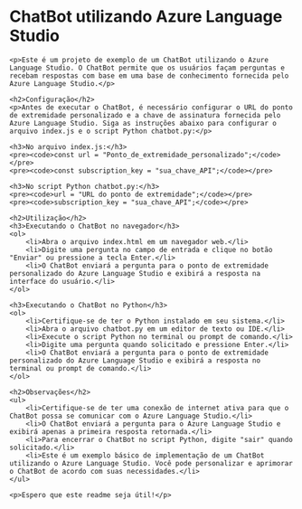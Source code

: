 # ChatBot utilizando Azure Language Studio
    <p>Este é um projeto de exemplo de um ChatBot utilizando o Azure Language Studio. O ChatBot permite que os usuários façam perguntas e recebam respostas com base em uma base de conhecimento fornecida pelo Azure Language Studio.</p>

    <h2>Configuração</h2>
    <p>Antes de executar o ChatBot, é necessário configurar o URL do ponto de extremidade personalizado e a chave de assinatura fornecida pelo Azure Language Studio. Siga as instruções abaixo para configurar o arquivo index.js e o script Python chatbot.py:</p>

    <h3>No arquivo index.js:</h3>
    <pre><code>const url = "Ponto_de_extremidade_personalizado";</code></pre>
    <pre><code>const subscription_key = "sua_chave_API";</code></pre>

    <h3>No script Python chatbot.py:</h3>
    <pre><code>url = "URL do ponto de extremidade";</code></pre>
    <pre><code>subscription_key = "sua_chave_API";</code></pre>

    <h2>Utilização</h2>
    <h3>Executando o ChatBot no navegador</h3>
    <ol>
        <li>Abra o arquivo index.html em um navegador web.</li>
        <li>Digite uma pergunta no campo de entrada e clique no botão "Enviar" ou pressione a tecla Enter.</li>
        <li>O ChatBot enviará a pergunta para o ponto de extremidade personalizado do Azure Language Studio e exibirá a resposta na interface do usuário.</li>
    </ol>

    <h3>Executando o ChatBot no Python</h3>
    <ol>
        <li>Certifique-se de ter o Python instalado em seu sistema.</li>
        <li>Abra o arquivo chatbot.py em um editor de texto ou IDE.</li>
        <li>Execute o script Python no terminal ou prompt de comando.</li>
        <li>Digite uma pergunta quando solicitado e pressione Enter.</li>
        <li>O ChatBot enviará a pergunta para o ponto de extremidade personalizado do Azure Language Studio e exibirá a resposta no terminal ou prompt de comando.</li>
    </ol>

    <h2>Observações</h2>
    <ul>
        <li>Certifique-se de ter uma conexão de internet ativa para que o ChatBot possa se comunicar com o Azure Language Studio.</li>
        <li>O ChatBot enviará a pergunta para o Azure Language Studio e exibirá apenas a primeira resposta retornada.</li>
        <li>Para encerrar o ChatBot no script Python, digite "sair" quando solicitado.</li>
        <li>Este é um exemplo básico de implementação de um ChatBot utilizando o Azure Language Studio. Você pode personalizar e aprimorar o ChatBot de acordo com suas necessidades.</li>
    </ul>

    <p>Espero que este readme seja útil!</p>
